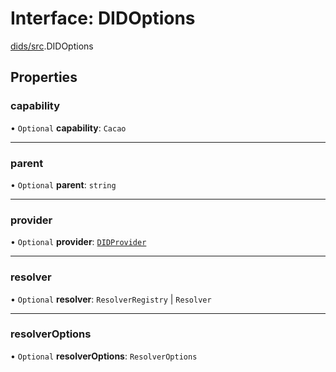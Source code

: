 # Interface: DIDOptions

[dids/src](../modules/dids_src.md).DIDOptions

## Properties

### capability

• `Optional` **capability**: `Cacao`

___

### parent

• `Optional` **parent**: `string`

___

### provider

• `Optional` **provider**: [`DIDProvider`](../modules/dids_src.md#didprovider)

___

### resolver

• `Optional` **resolver**: `ResolverRegistry` \| `Resolver`

___

### resolverOptions

• `Optional` **resolverOptions**: `ResolverOptions`
